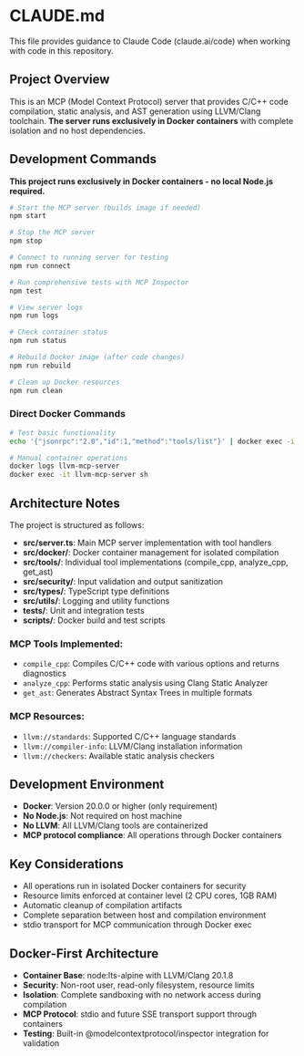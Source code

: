 # CLAUDE.md

This file provides guidance to Claude Code (claude.ai/code) when working with code in this repository.

## Project Overview

This is an MCP (Model Context Protocol) server that provides C/C++ code compilation, static analysis, and AST generation using LLVM/Clang toolchain. **The server runs exclusively in Docker containers** with complete isolation and no host dependencies.

## Development Commands

**This project runs exclusively in Docker containers - no local Node.js required.**

```bash
# Start the MCP server (builds image if needed)
npm start

# Stop the MCP server
npm stop

# Connect to running server for testing
npm run connect

# Run comprehensive tests with MCP Inspector
npm test

# View server logs
npm run logs

# Check container status
npm run status

# Rebuild Docker image (after code changes)
npm run rebuild

# Clean up Docker resources
npm run clean
```

### Direct Docker Commands
```bash
# Test basic functionality
echo '{"jsonrpc":"2.0","id":1,"method":"tools/list"}' | docker exec -i llvm-mcp-server node dist/index.js

# Manual container operations
docker logs llvm-mcp-server
docker exec -it llvm-mcp-server sh
```

## Architecture Notes

The project is structured as follows:

- **src/server.ts**: Main MCP server implementation with tool handlers
- **src/docker/**: Docker container management for isolated compilation
- **src/tools/**: Individual tool implementations (compile_cpp, analyze_cpp, get_ast)
- **src/security/**: Input validation and output sanitization
- **src/types/**: TypeScript type definitions
- **src/utils/**: Logging and utility functions
- **tests/**: Unit and integration tests
- **scripts/**: Docker build and test scripts

### MCP Tools Implemented:
- `compile_cpp`: Compiles C/C++ code with various options and returns diagnostics
- `analyze_cpp`: Performs static analysis using Clang Static Analyzer  
- `get_ast`: Generates Abstract Syntax Trees in multiple formats

### MCP Resources:
- `llvm://standards`: Supported C/C++ language standards
- `llvm://compiler-info`: LLVM/Clang installation information
- `llvm://checkers`: Available static analysis checkers

## Development Environment

- **Docker**: Version 20.0.0 or higher (only requirement)
- **No Node.js**: Not required on host machine
- **No LLVM**: All LLVM/Clang tools are containerized
- **MCP protocol compliance**: All operations through Docker containers

## Key Considerations

- All operations run in isolated Docker containers for security
- Resource limits enforced at container level (2 CPU cores, 1GB RAM)
- Automatic cleanup of compilation artifacts
- Complete separation between host and compilation environment
- stdio transport for MCP communication through Docker exec

## Docker-First Architecture

- **Container Base**: node:lts-alpine with LLVM/Clang 20.1.8
- **Security**: Non-root user, read-only filesystem, resource limits
- **Isolation**: Complete sandboxing with no network access during compilation
- **MCP Protocol**: stdio and future SSE transport support through containers
- **Testing**: Built-in @modelcontextprotocol/inspector integration for validation